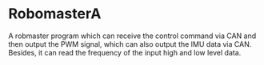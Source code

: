 # RobomasterA
A robmaster program which can receive the control command via CAN and then output the PWM signal, which can also output the IMU data via CAN. Besides, it can read the frequency of the input high and low level data.

